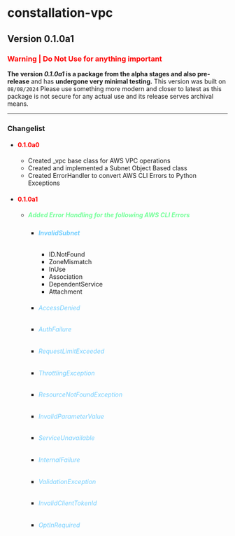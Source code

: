 # constallation-vpc
## Version 0.1.0a1
### **<span style="color:red;">Warning | Do Not Use for anything important</span>**
**The version _0.1.0a1_ is a package from the alpha stages and also pre-release** and has **undergone very minimal testing.** This version was built on `08/08/2024` Please use something more modern and closer to latest as this package is not secure for any actual use and its release serves archival means. 

***
### Changelist
- #### **<span style="color:red;">0.1.0a0</span>**
  - Created _vpc base class for AWS VPC operations
  - Created and implemented a Subnet Object Based class
  - Created ErrorHandler to convert AWS CLI Errors to Python Exceptions
- #### **<span style="color:red;">0.1.0a1</span>**
  - ##### <span style="color:#73ff98;">Added Error Handling for the following AWS CLI Errors
    - ###### <span style="color:#73ceff;"> **InvalidSubnet**
      - ID.NotFound
      - ZoneMismatch
      - InUse
      - Association
      - DependentService
      - Attachment
    - ###### <span style="color:#73ceff;"> AccessDenied
    - ###### <span style="color:#73ceff;"> AuthFailure
    - ###### <span style="color:#73ceff;"> RequestLimitExceeded
    - ###### <span style="color:#73ceff;"> ThrottlingException
    - ###### <span style="color:#73ceff;"> ResourceNotFoundException
    - ###### <span style="color:#73ceff;"> InvalidParameterValue
    - ###### <span style="color:#73ceff;"> ServiceUnavailable
    - ###### <span style="color:#73ceff;"> InternalFailure
    - ###### <span style="color:#73ceff;"> ValidationException
    - ###### <span style="color:#73ceff;"> InvalidClientTokenId
    - ###### <span style="color:#73ceff;"> OptInRequired